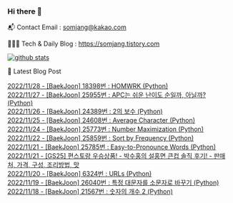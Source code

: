 ### Hi there 👋

📬  Contact Email : somjang@kakao.com

👨🏻‍💻  Tech & Daily Blog : https://somjang.tistory.com

[![github stats](https://github-readme-stats.vercel.app/api?username=SOMJANG&show_icons=true&hide_border=False)](https://somjang.tistory.com)

🤩 Latest Blog Post

[2022/11/28 - [BaekJoon] 18398번 : HOMWRK (Python)](https://somjang.tistory.com/entry/BaekJoon-18398%EB%B2%88-HOMWRK-Python) <br>
[2022/11/27 - [BaekJoon] 25955번 : APC는 쉬운 난이도 순일까, 아닐까? (Python)](https://somjang.tistory.com/entry/BaekJoon-25955%EB%B2%88-APC%EB%8A%94-%EC%89%AC%EC%9A%B4-%EB%82%9C%EC%9D%B4%EB%8F%84-%EC%88%9C%EC%9D%BC%EA%B9%8C-%EC%95%84%EB%8B%90%EA%B9%8C-Python) <br>
[2022/11/26 - [BaekJoon] 24389번 : 2의 보수 (Python)](https://somjang.tistory.com/entry/BaekJoon-24389%EB%B2%88-2%EC%9D%98-%EB%B3%B4%EC%88%98-Python) <br>
[2022/11/25 - [BaekJoon] 24608번 : Average Character (Python)](https://somjang.tistory.com/entry/BaekJoon-24608%EB%B2%88-Average-Character-Python) <br>
[2022/11/24 - [BaekJoon] 25773번 : Number Maximization (Python)](https://somjang.tistory.com/entry/BaekJoon-25773%EB%B2%88-Number-Maximization-Python) <br>
[2022/11/22 - [BaekJoon] 25859번 : Sort by Frequency (Python)](https://somjang.tistory.com/entry/BaekJoon-25859%EB%B2%88-Sort-by-Frequency-Python) <br>
[2022/11/21 - [BaekJoon] 25785번 : Easy-to-Pronounce Words (Python)](https://somjang.tistory.com/entry/BaekJoon-25785%EB%B2%88-Easy-to-Pronounce-Words-Python) <br>
[2022/11/21 - [GS25] 편스토랑 우승상품! - 박수홍의 설홍면 큰컵 솔직 후기! - 판매처, 가격, 구성, 조리방법, 맛](https://somjang.tistory.com/entry/GS25-%ED%8E%B8%EC%8A%A4%ED%86%A0%EB%9E%91-%EC%9A%B0%EC%8A%B9%EC%83%81%ED%92%88-%EB%B0%95%EC%88%98%ED%99%8D%EC%9D%98-%EC%84%A4%ED%99%8D%EB%A9%B4-%ED%81%B0%EC%BB%B5-%EC%86%94%EC%A7%81-%ED%9B%84%EA%B8%B0-%ED%8C%90%EB%A7%A4%EC%B2%98-%EA%B0%80%EA%B2%A9-%EA%B5%AC%EC%84%B1-%EC%A1%B0%EB%A6%AC%EB%B0%A9%EB%B2%95-%EB%A7%9B) <br>
[2022/11/20 - [BaekJoon] 6324번 : URLs (Python)](https://somjang.tistory.com/entry/BaekJoon-6324%EB%B2%88-URLs-Python) <br>
[2022/11/19 - [BaekJoon] 26040번 : 특정 대문자를 소문자로 바꾸기 (Python)](https://somjang.tistory.com/entry/BaekJoon-26040%EB%B2%88-%ED%8A%B9%EC%A0%95-%EB%8C%80%EB%AC%B8%EC%9E%90%EB%A5%BC-%EC%86%8C%EB%AC%B8%EC%9E%90%EB%A1%9C-%EB%B0%94%EA%BE%B8%EA%B8%B0-Python) <br>
[2022/11/18 - [BaekJoon] 21567번 : 숫자의 개수 2 (Python)](https://somjang.tistory.com/entry/BaekJoon-21567%EB%B2%88-%EC%88%AB%EC%9E%90%EC%9D%98-%EA%B0%9C%EC%88%98-2-Python) <br>
